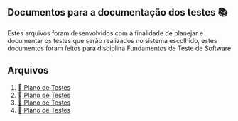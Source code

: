 ## Documentos para a documentação dos testes :books:
Estes arquivos foram desenvolvidos com a finalidade de planejar e documentar os testes que serão realizados no sistema escolhido, estes documentos foram feitos para disciplina Fundamentos de Teste de Software 

## Arquivos
1. [:blue_book: Plano de Testes](PlanoDeTestes.pdf)
1. [:blue_book: Plano de Testes](PlanoDeTestes.pdf)
1. [:blue_book: Plano de Testes](PlanoDeTestes.pdf)
1. [:blue_book: Plano de Testes](PlanoDeTestes.pdf)

